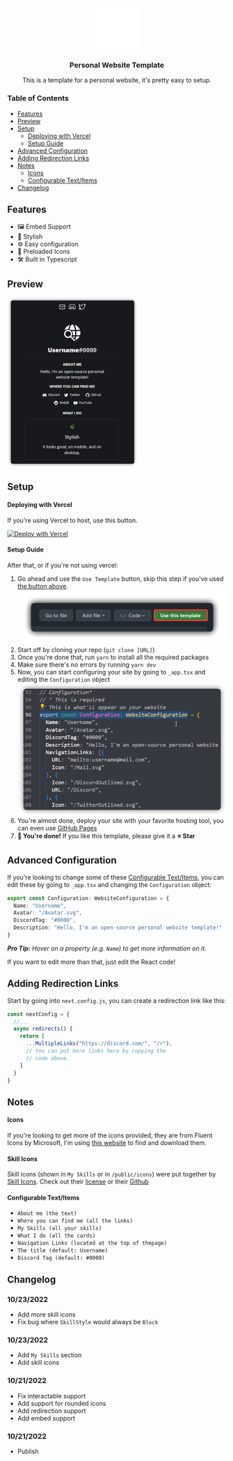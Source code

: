 <div align="center">
<img src="./public/Avatar.svg" width="100rem"/>
<h3>Personal Website Template</h3>
This is a template for a personal website, it's pretty easy to setup.
</div>

### Table of Contents
- [Features](#features)
- [Preview](#preview)
- [Setup](#setup)
    - [Deploying with Vercel](#deploying-with-vercel)
    - [Setup Guide](#setup-guide)
- [Advanced Configuration](#advanced-configuration)
- [Adding Redirection Links](#adding-redirection-links)
- [Notes](#notes)
    - [Icons](#icons)
    - [Configurable Text/Items](#configurable-textitems)
- [Changelog](#changelog)

## Features
- 🖼️ Embed Support
- 🌿 
Stylish
- ⚙️ Easy configuration
- 🚀 Preloaded Icons
- 🛠️ Built in Typescript
## Preview
<img src="./media/msedge_8PyZ5XJ8Xe.png" width="300rem"/>

## Setup
#### Deploying with Vercel
If you're using Vercel to host, use this button.

[![Deploy with Vercel](https://vercel.com/button)](https://vercel.com/new/clone?repository-url=https%3A%2F%2Fgithub.com%2FTurtlepaw%2Fpersonal-website)

#### Setup Guide
After that, or if you're not using vercel:

1. Go ahead and use the `Use Template` button, skip this step if you've used [the button above](#deploying-with-vercel).
![Use Template Button](/media/8ycaM4PXCM.png)
2. Start off by cloning your repo (`git clone [URL]`)
3. Once you're done that, run `yarn` to install all the required packages
4. Make sure there's no errors by running `yarn dev`
5. Now, you can start configuring your site by going to `_app.tsx` and editing the `Configuration` object
![Configuration Object](/media/msedge_t34PKyy5Y1.png)
6. You're almost done, deploy your site with your favorite hosting tool, you can even use [GitHub Pages](https://pages.github.com/)
7. **🎉 You're done!** If you like this template, please give it a **⭐ Star**

## Advanced Configuration
If you're looking to change some of these [Configurable Text/Items](#configurable-textitems), you can edit these by going to `_app.tsx` and changing the `Configuration` object:

```ts
export const Configuration: WebsiteConfiguration = {
  Name: "Username",
  Avatar: "/Avatar.svg",
  DiscordTag: "#0000",
  Description: "Hello, I'm an open-source personal website template!"
}
```
***Pro Tip:** Hover on a property (e.g. `Name`) to get more information on it.*

If you want to edit more than that, just edit the React code!

## Adding Redirection Links
Start by going into `next.config.js`, you can create a redirection link like this:

```js
const nextConfig = {
  //...
  async redirects() {
    return [
      ...MultipleLinks("https://discord.com/", "/r"),
      // You can put more links here by copying the
      // code above.
    ]
  }
}
```

## Notes
#### Icons
If you're looking to get more of the icons provided, they are from Fluent Icons by Microsoft, I'm using [this website](https://fluenticons.co) to find and download them.

#### Skill Icons
Skill icons (shown in `My Skills` or in `/public/icons`) were put together by [Skill Icons](https://skillicons.dev/). Check out their [license](https://github.com/Turtlepaw/personal-website/blob/main/SkillIcons_LICENSE) or their [Github](https://github.com/tandpfun/skill-icons)
#### Configurable Text/Items
- `About me (the text)`
- `Where you can find me (all the links)`
- `My Skills (all your skills)`
- `What I do (all the cards)`
- `Navigation Links (located at the top of thepage)`
- `The title (default: Username)`
- `Discord Tag (default: #0000)`

## Changelog
### 10/23/2022
- Add more skill icons
- Fix bug where `SkillStyle` would always be `Block`
### 10/23/2022
- Add `My Skills` section
- Add skill icons
### 10/21/2022
- Fix interactable support
- Add support for rounded icons
- Add redirection support
- Add embed support
### 10/21/2022
- Publish